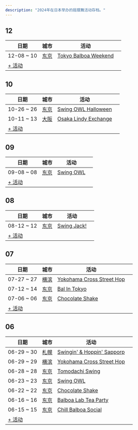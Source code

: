 ```yaml
---
description: "2024年在日本举办的摇摆舞活动存档。"
---
```


## 12

| 日期 | 城市 | 活动 | |
| --- | --- | --- | --- |
| 12-08 ~ 10 | [东京](by_city.md#tokyo) | [Tokyo Balboa Weekend](tokyo-balboa-weekend-2024.md) |  |
| [+ 活动](https://github.com/swingdance/events/issues/new?assignees=&labels=add+event&projects=&template=02-add_entity.yml&title=Add%20Event%3A%202024%2Fja_JP%20%E2%80%A2%20%3CName%3E&region=ja_JP&province=&city=&org_id=&date_starts=2024-12-&date_ends=2024-12-)

## 10

| 日期 | 城市 | 活动 | |
| --- | --- | --- | --- |
| 10-26 ~ 26 | [东京](by_city.md#tokyo) | [Swing OWL Halloween](swing-owl-halloween-2024.md) |  |
| 10-11 ~ 13 | [大阪](by_city.md#osaka) | [Osaka Lindy Exchange](osaka-lindy-exchange-2024.md) |  |
| [+ 活动](https://github.com/swingdance/events/issues/new?assignees=&labels=add+event&projects=&template=02-add_entity.yml&title=Add%20Event%3A%202024%2Fja_JP%20%E2%80%A2%20%3CName%3E&region=ja_JP&province=&city=&org_id=&date_starts=2024-10-&date_ends=2024-10-)

## 09

| 日期 | 城市 | 活动 | |
| --- | --- | --- | --- |
| 09-08 ~ 08 | [东京](by_city.md#tokyo) | [Swing OWL](swing-owl-08-2024.md) |  |
| [+ 活动](https://github.com/swingdance/events/issues/new?assignees=&labels=add+event&projects=&template=02-add_entity.yml&title=Add%20Event%3A%202024%2Fja_JP%20%E2%80%A2%20%3CName%3E&region=ja_JP&province=&city=&org_id=&date_starts=2024-09-&date_ends=2024-09-)

## 08

| 日期 | 城市 | 活动 | |
| --- | --- | --- | --- |
| 08-12 ~ 12 | [东京](by_city.md#tokyo) | [Swing Jack!](swing-jack-2024.md) |  |
| [+ 活动](https://github.com/swingdance/events/issues/new?assignees=&labels=add+event&projects=&template=02-add_entity.yml&title=Add%20Event%3A%202024%2Fja_JP%20%E2%80%A2%20%3CName%3E&region=ja_JP&province=&city=&org_id=&date_starts=2024-08-&date_ends=2024-08-)

## 07

| 日期 | 城市 | 活动 | |
| --- | --- | --- | --- |
| 07-27 ~ 27 | [横滨](by_city.md#yokohama) | [Yokohama Cross Street Hop](yokohama-cross-street-hop-07-2024.md) |  |
| 07-12 ~ 14 | [东京](by_city.md#tokyo) | [Bal In Tokyo](bal-in-tokyo-2024.md) |  |
| 07-06 ~ 06 | [东京](by_city.md#tokyo) | [Chocolate Shake](chocolate-shake-07-2024.md) |  |
| [+ 活动](https://github.com/swingdance/events/issues/new?assignees=&labels=add+event&projects=&template=02-add_entity.yml&title=Add%20Event%3A%202024%2Fja_JP%20%E2%80%A2%20%3CName%3E&region=ja_JP&province=&city=&org_id=&date_starts=2024-07-&date_ends=2024-07-)

## 06

| 日期 | 城市 | 活动 | |
| --- | --- | --- | --- |
| 06-29 ~ 30 | [札幌](by_city.md#sapporo) | [Swingin' & Hoppin' Sapporp](swingin-n-hoppin-sapporp-2024.md) |  |
| 06-29 ~ 29 | [横滨](by_city.md#yokohama) | [Yokohama Cross Street Hop](yokohama-cross-street-hop-06-2024.md) |  |
| 06-28 ~ 28 | [东京](by_city.md#tokyo) | [Tomodachi Swing](tomodachi-swing-2024.md) |  |
| 06-23 ~ 23 | [东京](by_city.md#tokyo) | [Swing OWL](swing-owl-06-2024.md) |  |
| 06-22 ~ 22 | [东京](by_city.md#tokyo) | [Chocolate Shake](chocolate-shake-06-2024.md) |  |
| 06-16 ~ 16 | [东京](by_city.md#tokyo) | [Balboa Lab Tea Party](balboa-lab-tea-party-2024.md) |  |
| 06-15 ~ 15 | [东京](by_city.md#tokyo) | [Chill Balboa Social](chill-balboa-social-2024.md) |  |
| [+ 活动](https://github.com/swingdance/events/issues/new?assignees=&labels=add+event&projects=&template=02-add_entity.yml&title=Add%20Event%3A%202024%2Fja_JP%20%E2%80%A2%20%3CName%3E&region=ja_JP&province=&city=&org_id=&date_starts=2024-06-&date_ends=2024-06-)
